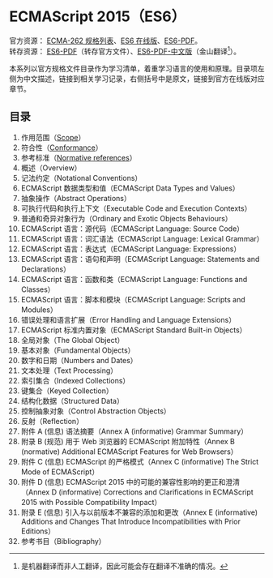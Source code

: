 # ECMAScript 2015（ES6）

官方资源： [ECMA-262 规格列表](https://www.ecma-international.org/publications-and-standards/standards/ecma-262)、[ES6 在线版](https://262.ecma-international.org/6.0)、[ES6-PDF](https://www.ecma-international.org/wp-content/uploads/ECMA-262_6th_edition_june_2015.pdf)。  
转存资源： [ES6-PDF](./ECMA-262_6th_edition_june_2015.pdf)（转存官方文件）、[ES6-PDF-中文版](./ECMA-262_6th_edition_june_2015_translate.pdf)（金山翻译[^trans]）。

本系列以官方规格文件目录作为学习清单，着重学习语言的使用和原理。目录项左侧为中文描述，链接到相关学习记录，右侧括号中是原文，链接到官方在线版对应章节。

## 目录

1. 作用范围（[Scope](https://262.ecma-international.org/6.0/#sec-scope)）
2. 符合性（[Conformance](https://262.ecma-international.org/6.0/#sec-conformance)）
3. 参考标准（[Normative references](https://262.ecma-international.org/6.0/#sec-normative-references)）
4. 概述（Overview）
5. 记法约定（Notational Conventions）
6. ECMAScript 数据类型和值（ECMAScript Data Types and Values）
7. 抽象操作（Abstract Operations）
8. 可执行代码和执行上下文（Executable Code and Execution Contexts）
9. 普通和奇异对象行为（Ordinary and Exotic Objects Behaviours）
10. ECMAScript 语言：源代码（ECMAScript Language: Source Code）
11. ECMAScript 语言：词汇语法（ECMAScript Language: Lexical Grammar）
12. ECMAScript 语言：表达式（ECMAScript Language: Expressions）
13. ECMAScript 语言：语句和声明（ECMAScript Language: Statements and Declarations）
14. ECMAScript 语言：函数和类（ECMAScript Language: Functions and Classes）
15. ECMAScript 语言：脚本和模块（ECMAScript Language: Scripts and Modules）
16. 错误处理和语言扩展（Error Handling and Language Extensions）
17. ECMAScript 标准内置对象（ECMAScript Standard Built-in Objects）
18. 全局对象（The Global Object）
19. 基本对象（Fundamental Objects）
20. 数字和日期（Numbers and Dates）
21. 文本处理（Text Processing）
22. 索引集合（Indexed Collections）
23. 键集合（Keyed Collection）
24. 结构化数据（Structured Data）
25. 控制抽象对象（Control Abstraction Objects）
26. 反射（Reflection）
27. 附件 A (信息) 语法摘要（Annex A (informative) Grammar Summary）
28. 附录 B (规范) 用于 Web 浏览器的 ECMAScript 附加特性（Annex B (normative) Additional ECMAScript Features for Web Browsers）
29. 附件 C (信息) ECMAScript 的严格模式（Annex C (informative) The Strict Mode of ECMAScript）
30. 附件 D (信息) ECMAScript 2015 中的可能的兼容性影响的更正和澄清（Annex D (informative) Corrections and Clarifications in ECMAScript 2015 with Possible Compatibility Impact）
31. 附录 E (信息) 引入与以前版本不兼容的添加和更改（Annex E (informative) Additions and Changes That Introduce Incompatibilities with Prior Editions）
32. 参考书目（Bibliography）

[^trans]: 是机器翻译而非人工翻译，因此可能会存在翻译不准确的情况。
